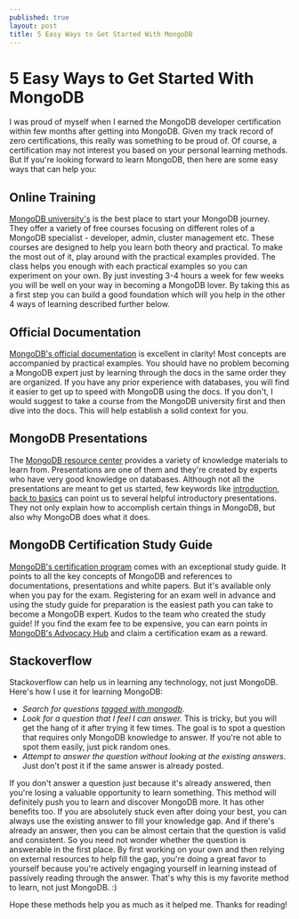 ```yaml
---
published: true
layout: post
title: 5 Easy Ways to Get Started With MongoDB
---
```

# 5 Easy Ways to Get Started With MongoDB

I was proud of myself when I earned the MongoDB developer certification within few months after getting into MongoDB. Given my track record of zero certifications, this really was something to be proud of. Of course, a certification may not interest you based on your personal learning methods. But If you're looking forward to learn MongoDB, then here are some easy ways that can help you:

## Online Training
[MongoDB university's][1] is the best place to start your MongoDB journey. They offer a variety of free courses focusing on different roles of a MongoDB specialist - developer, admin, cluster management etc. These courses are designed to help you learn both theory and practical. To make the most out of it, play around with the practical examples provided. The class helps you enough with each practical examples so you can experiment on your own. By just investing 3-4 hours a week for few weeks you will be well on your way in becoming a MongoDB lover. By taking this as a first step you can build a good foundation which will you help in the other 4 ways of learning described further below.

## Official Documentation
[MongoDB's official documentation][2] is excellent in clarity! Most concepts are accompanied by practical examples. You should have no problem becoming a MongoDB expert just by learning through the docs in the same order they are organized. If you have any prior experience with databases, you will find it easier to get up to speed with MongoDB using the docs. If you don't, I would suggest to take a course from the MongoDB university first and then dive into the docs. This will help establish a solid context for you.

## MongoDB Presentations
The [MongoDB resource center][3] provides a variety of knowledge materials to learn from. Presentations are one of them and they're created by experts who have very good knowledge on databases. Although not all the presentations are meant to get us started, few keywords like [introduction][4], [back to basics][5] can point us to several helpful introductory presentations. They not only explain how to accomplish certain things in MongoDB, but also why MongoDB does what it does.

## MongoDB Certification Study Guide
[MongoDB's certification program][6] comes with an exceptional study guide. It points to all the key concepts of MongoDB and references to documentations, presentations and white papers. But it's available only when you pay
for the exam. Registering for an exam well in advance and using the study guide for preparation is the easiest path you can take to become a MongoDB expert. Kudos to the team who created the study guide! If you find the exam fee to be expensive, you can earn points in [MongoDB's Advocacy Hub][7] and claim a certification exam as a reward.

## Stackoverflow
Stackoverflow can help us in learning any technology, not just MongoDB. Here's how I use it for learning MongoDB:

- _Search for questions [tagged with mongodb][8]_.
- _Look for a question that I feel I can answer._
This is tricky, but you will get the hang of it after trying it few times. The goal is to spot a question that requires only MongoDB knowledge to answer. If you're not able to spot them easily, just pick random ones.
- _Attempt to answer the question without looking at the existing answers_. Just don't post it if the same answer is already posted.

If you don't answer a question just because it's already answered, then you're losing a valuable opportunity to learn something. This method will definitely push you to learn and discover MongoDB more. It has other benefits too. If you are absolutely stuck even after doing your best, you can always use the existing answer to fill your knowledge gap. And if there's already an answer, then you can be almost certain that the question is valid and consistent. So you need not wonder whether the question is answerable in the first place. By first working on your own and then relying on external resources to help fill the gap, you're doing a great favor to yourself because you're actively engaging yourself in learning instead of passively reading through the answer. That's why this is my favorite method to learn, not just MongoDB. :)


Hope these methods help you as much as it helped me. Thanks for reading!


[1]: https://university.mongodb.com/courses/catalog
[2]: https://docs.mongodb.com/manual/
[3]: https://www.mongodb.com/resource-center
[4]: https://www.mongodb.com/presentations/results?page=1&search=back%20to%20basics
[5]: https://www.mongodb.com/presentations/results?page=1&search=back%20to%20basics
[6]: https://university.mongodb.com/certification
[7]: https://mongodb.influitive.com/rewards
[8]: https://stackoverflow.com/questions/tagged/mongodb